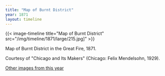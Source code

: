 ```yaml
---
title: "Map of Burnt District"
year: 1871
layout: timeline
---
```


{{< image-timeline title="Map of Burnt District" src="/img/timeline/1871/large/215.jpg]" >}}
 

Map of Burnt District in the Great Fire, 1871. 

Courtesy of "Chicago and Its Makers" (Chicago: Felix Mendelsohn, 1929). 

[Other images from this year](/historical/timeline/1871)